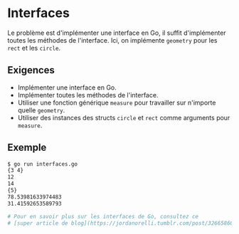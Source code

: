 # Interfaces

Le problème est d'implémenter une interface en Go, il suffit d'implémenter toutes les méthodes de l'interface. Ici, on implémente `geometry` pour les `rect` et les `circle`.

## Exigences

- Implémenter une interface en Go.
- Implémenter toutes les méthodes de l'interface.
- Utiliser une fonction générique `measure` pour travailler sur n'importe quelle `geometry`.
- Utiliser des instances des structs `circle` et `rect` comme arguments pour `measure`.

## Exemple

```sh
$ go run interfaces.go
{3 4}
12
14
{5}
78.53981633974483
31.41592653589793

# Pour en savoir plus sur les interfaces de Go, consultez ce
# [super article de blog](https://jordanorelli.tumblr.com/post/32665860244/how-to-use-interfaces-in-go).
```
